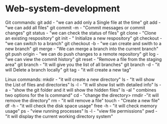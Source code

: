 # Web-system-development

Git commands:
git add <file> - "we can add only a Single file at the time"
git add - "we can add all files"
git commit -m - "Commit messages or commit changes"
git status - "we can check the status of files"
git clone <repository-url> - "Clone an existing respository"
git init - " Initialize a new respository"
git checkout <branch-name> - "we can switch to a branch"
git checkout -b <branch-name> - "we can create and swith to a new branch"
git merge <branch-name> - "We can merge a branch into the current branch"
git push origin <branch-name> - "we can do push changes to a remote repository"
git log - "we can view the commit history"
git reset <file-name> - "Remove a file from the staging area"
git branch - "It will give you the list of all branches"
git branch -d <branch-name> - "it will Delete a branch locally"
git tag <tag-name> - "it will create a new tag"

Linux commands:
mkdir <directory-name> - "it will create a new directory"
ls - "It will show the List of files and directories"
ls -l - "It will show list with detailed info"
ls -a - "show the git folder and it will show the hidden files"
ls -al " combines two options for the ls command"
cd <directory> - "change the directory>
rmdir <directory-name> -"it will remove the directory"
rm <file-name> - "it will remove a file"
touch <file-name> - "Create a new file"
df -h - "it will check the disk space usage"
free -h - "it will check memory usage"
ps - "view running processes"
ls -l <file-or-directory> - "view file permissions"
pwd - "it will display the current working directory system"
